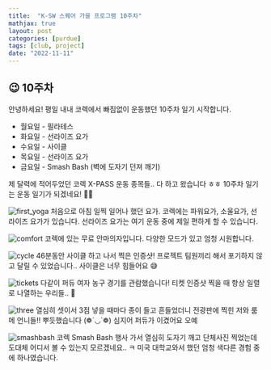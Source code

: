 ```yaml
---
title:  "K-SW 스퀘어 가을 프로그램 10주차"
mathjax: true
layout: post
categories: [purdue]
tags: [club, project]
date: "2022-11-11"
---
```


## 😉 10주차

안녕하세요! 평일 내내 코렉에서 빠짐없이 운동했던 10주차 일기 시작합니다.

- 월요일 - 필라테스
- 화요일 - 선라이즈 요가
- 수요일 - 사이클
- 목요일 - 선라이즈 요가
- 금요일 - Smash Bash (벽에 도자기 던져 깨기)

제 달력에 적어두었던 코렉 X-PASS 운동 종목들.. 다 하고 왔습니다 ㅎㅎ 10주차 일기는 운동 일기가 되겠네요! 🏃‍♀️

![first_yoga](/assets/photos/ten/first_yoga.jpg)
처음으로 아침 일찍 일어나 했던 요가. 코렉에는 파워요가, 소울요가, 선라이즈 요가가 있습니다. 선라이즈 요가는 여기 운동 중에 제일 편하게 할 수 있습니다.

![comfort](/assets/photos/ten/comfort.jpg)
코렉에 있는 무료 안마의자입니다. 다양한 모드가 있고 엄청 시원합니다.

![cycle](/assets/photos/ten/cycle.jpg)
46분동안 사이클 하고 나서 찍은 인증샷! 프로젝트 팀원끼리 해서 포기하지 않고 달릴 수 있었습니다.. 사이클은 너무 힘들어요 😅

![tickets](/assets/photos/ten/tickets.jpg)
다같이 퍼듀 여자 농구 경기를 관람했습니다! 티켓 인증샷 찍을 때 항상 일렬로 나열하는 우리들.. 🥰

![three](/assets/photos/ten/three.jpg)
열심히 셋이서 3점 넣을 때마다 종이 들고 흔들었더니 전광판에 찍힌 저와 룸메 언니들!! 뿌듯했습니다 (❁´◡`❁) 심지어 퍼듀가 이겼어요 오예

![smashbash](/assets/photos/ten/smashbash.png)
코렉 Smash Bash 행사 가서 열심히 도자기 깨고 단체사진 찍었는데 도대체 어디서 볼 수 있는지 모르겠네요.. ㅋ 미국 대학교와서 했던 엄청 색다른 경험 중에 하나였습니다.